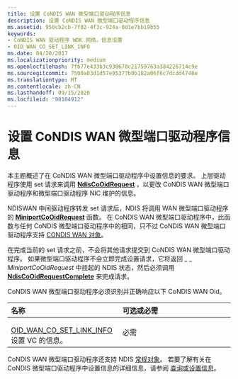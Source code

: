 ```yaml
---
title: 设置 CoNDIS WAN 微型端口驱动程序信息
description: 设置 CoNDIS WAN 微型端口驱动程序信息
ms.assetid: 950cb2cb-7f02-4f3c-924a-0d1e7bb19b55
keywords:
- CoNDIS WAN 驱动程序 WDK 网络，信息设置
- OID_WAN_CO_SET_LINK_INFO
ms.date: 04/20/2017
ms.localizationpriority: medium
ms.openlocfilehash: 7fb77e433b3c930678c21759763a384226714c9e
ms.sourcegitcommit: 7500a03d1d57e95377b0b182a06f6c7dcdd4748e
ms.translationtype: MT
ms.contentlocale: zh-CN
ms.lasthandoff: 09/15/2020
ms.locfileid: "90104912"
---
```

# <a name="setting-condis-wan-miniport-driver-information"></a>设置 CoNDIS WAN 微型端口驱动程序信息





本主题概述了在 CoNDIS WAN 微型端口驱动程序中设置信息的要求。 上层驱动程序使用 set 请求来调用 [**NdisCoOidRequest**](/windows-hardware/drivers/ddi/ndis/nf-ndis-ndiscooidrequest) ，以更改 CoNDIS WAN 微型端口驱动程序和微型端口驱动程序 NIC 维护的信息。

NDISWAN 中间驱动程序转发 set 请求后，NDIS 将调用 WAN 微型端口驱动程序的 [**MiniportCoOidRequest**](/windows-hardware/drivers/ddi/ndis/nc-ndis-miniport_co_oid_request) 函数。 在 CoNDIS WAN 微型端口驱动程序中，此函数与任何 CoNDIS 微型端口驱动程序中的相同，只不过 CoNDIS WAN 微型端口驱动程序支持 [CONDIS WAN 对象](/windows-hardware/drivers/ddi/ntddndis/index)。

在完成当前的 set 请求之前，不会将其他请求提交到 CoNDIS WAN 微型端口驱动程序。 如果微型端口驱动程序不会立即完成设置请求，它将返回 \_ \_ *MiniportCoOidRequest* 中挂起的 NDIS 状态，然后必须调用 [**NdisCoOidRequestComplete**](/windows-hardware/drivers/ddi/ndis/nf-ndis-ndiscooidrequestcomplete) 来完成请求。

CoNDIS WAN 微型端口驱动程序必须识别并正确响应以下 CoNDIS WAN Oid。

<table>
<colgroup>
<col width="50%" />
<col width="50%" />
</colgroup>
<thead>
<tr class="header">
<th align="left">名称</th>
<th align="left">可选或必需</th>
</tr>
</thead>
<tbody>
<tr class="odd">
<td align="left"><p></p>
<a href="/windows-hardware/drivers/network/oid-wan-co-set-link-info" data-raw-source="[OID_WAN_CO_SET_LINK_INFO](./oid-wan-co-set-link-info.md)">OID_WAN_CO_SET_LINK_INFO</a> 设置 VC 的信息。</td>
<td align="left"><p>必需</p></td>
</tr>
</tbody>
</table>

 

CoNDIS WAN 微型端口驱动程序还支持 NDIS [常规对象](/previous-versions/windows/hardware/network/ff546510(v=vs.85))。 若要了解有关在 CoNDIS 微型端口驱动程序中设置信息的详细信息，请参阅 [查询或设置信息](querying-or-setting-information.md)。

